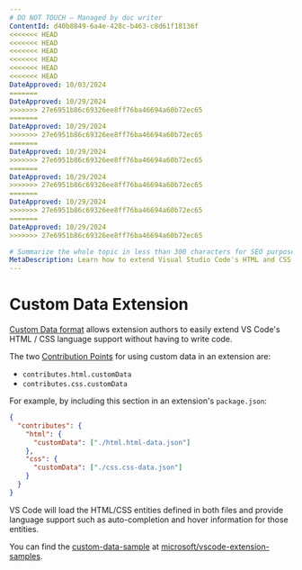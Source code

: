 ```yaml
---
# DO NOT TOUCH — Managed by doc writer
ContentId: d40b8849-6a4e-428c-b463-c8d61f18136f
<<<<<<< HEAD
<<<<<<< HEAD
<<<<<<< HEAD
<<<<<<< HEAD
<<<<<<< HEAD
<<<<<<< HEAD
DateApproved: 10/03/2024
=======
DateApproved: 10/29/2024
>>>>>>> 27e6951b86c69326ee8ff76ba46694a60b72ec65
=======
DateApproved: 10/29/2024
>>>>>>> 27e6951b86c69326ee8ff76ba46694a60b72ec65
=======
DateApproved: 10/29/2024
>>>>>>> 27e6951b86c69326ee8ff76ba46694a60b72ec65
=======
DateApproved: 10/29/2024
>>>>>>> 27e6951b86c69326ee8ff76ba46694a60b72ec65
=======
DateApproved: 10/29/2024
>>>>>>> 27e6951b86c69326ee8ff76ba46694a60b72ec65
=======
DateApproved: 10/29/2024
>>>>>>> 27e6951b86c69326ee8ff76ba46694a60b72ec65

# Summarize the whole topic in less than 300 characters for SEO purpose
MetaDescription: Learn how to extend Visual Studio Code's HTML and CSS language support.
---
```


# Custom Data Extension

[Custom Data format](https://github.com/microsoft/vscode-custom-data) allows extension authors to easily extend VS Code's HTML / CSS language support without having to write code.

The two [Contribution Points](/api/references/contribution-points) for using custom data in an extension are:

- `contributes.html.customData`
- `contributes.css.customData`

For example, by including this section in an extension's `package.json`:

```json
{
  "contributes": {
    "html": {
      "customData": ["./html.html-data.json"]
    },
    "css": {
      "customData": ["./css.css-data.json"]
    }
  }
}
```

VS Code will load the HTML/CSS entities defined in both files and provide language support such as auto-completion and hover information for those entities.

You can find the [custom-data-sample](https://github.com/microsoft/vscode-extension-samples/tree/main/custom-data-sample) at [microsoft/vscode-extension-samples](https://github.com/microsoft/vscode-extension-samples).

